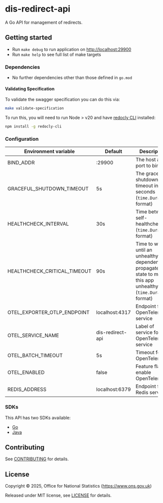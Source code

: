 # dis-redirect-api

A Go API for management of redirects.

## Getting started

* Run `make debug` to run application on <http://localhost:29900>
* Run `make help` to see full list of make targets

### Dependencies

* No further dependencies other than those defined in `go.mod`

#### Validating Specification

To validate the swagger specification you can do this via:

```sh
make validate-specification
```

To run this, you will need to run Node > v20 and have [redocly CLI](https://github.com/Redocly/redocly-cli) installed:

```sh
npm install -g redocly-cli
```

### Configuration

| Environment variable         | Default            | Description                                                                                                          |
| ---------------------------- |--------------------|----------------------------------------------------------------------------------------------------------------------|
| BIND_ADDR                    | :29900             | The host and port to bind to                                                                                         |
| GRACEFUL_SHUTDOWN_TIMEOUT    | 5s                 | The graceful shutdown timeout in seconds (`time.Duration` format)                                                    |
| HEALTHCHECK_INTERVAL         | 30s                | Time between self-healthchecks (`time.Duration` format)                                                              |
| HEALTHCHECK_CRITICAL_TIMEOUT | 90s                | Time to wait until an unhealthy dependent propagates its state to make this app unhealthy (`time.Duration` format)   |
| OTEL_EXPORTER_OTLP_ENDPOINT  | localhost:4317     | Endpoint for OpenTelemetry service                                                                                   |
| OTEL_SERVICE_NAME            | dis-redirect-api   | Label of service for OpenTelemetry service                                                                           |
| OTEL_BATCH_TIMEOUT           | 5s                 | Timeout for OpenTelemetry                                                                                            |
| OTEL_ENABLED                 | false              | Feature flag to enable OpenTelemetry                                                                                 |
 | REDIS_ADDRESS                | localhost:6379     | Endpoint for Redis service                                                                                           |

### SDKs

This API has two SDKs available:

* [Go](./sdk/go/README.md)
* [Java](./sdk/java/README.md)

## Contributing

See [CONTRIBUTING](CONTRIBUTING.md) for details.

## License

Copyright © 2025, Office for National Statistics (<https://www.ons.gov.uk>)

Released under MIT license, see [LICENSE](LICENSE.md) for details.
